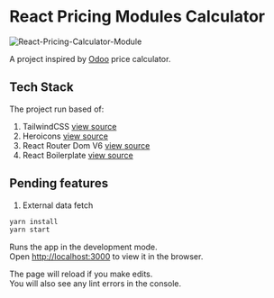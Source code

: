 # React Pricing Modules Calculator

![React-Pricing-Calculator-Module](https://user-images.githubusercontent.com/71604744/143783312-73266c74-cad4-428f-9a8c-e87146ad9cc7.jpg)

A project inspired by [Odoo](https://www.odoo.com/es_ES/pricing) price calculator.

## Tech Stack

The project run based of:

1. TailwindCSS [view source](https://tailwindcss.com/)
2. Heroicons [view source](https://heroicons.dev/)
3. React Router Dom V6 [view source](https://reactrouter.com/)
4. React Boilerplate [view source](https://github.com/antonagency/react-boilerplate)

## Pending features

1. External data fetch

```bash
yarn install
yarn start
```

Runs the app in the development mode.\
Open [http://localhost:3000](http://localhost:3000) to view it in the browser.

The page will reload if you make edits.\
You will also see any lint errors in the console.
